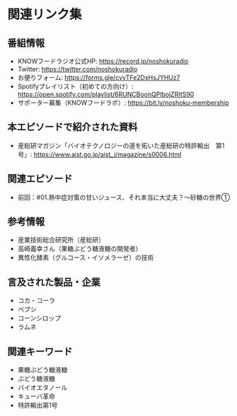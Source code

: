 # 関連リンク集

## 番組情報
- KNOWフードラジオ公式HP: https://record.jp/noshokuradio
- Twitter: https://twitter.com/noshokuradio
- お便りフォーム: https://forms.gle/cvvTFe2DxHsJYHUz7
- Spotifyプレイリスト（初めての方向け）: https://open.spotify.com/playlist/6RUNCBoonQPlbojZRItS90
- サポーター募集（KNOWフードラボ）: https://bit.ly/noshoku-membership

## 本エピソードで紹介された資料
- 産総研マガジン「バイオテクノロジーの道を拓いた産総研の特許輸出　第1号」: https://www.aist.go.jp/aist_j/magazine/s0006.html

## 関連エピソード
- 前回：#01.熱中症対策の甘いジュース、それ本当に大丈夫？〜砂糖の世界①

## 参考情報
- 産業技術総合研究所（産総研）
- 高崎義幸さん（果糖ぶどう糖液糖の開発者）
- 異性化酵素（グルコース・イソメラーゼ）の技術

## 言及された製品・企業
- コカ・コーラ
- ペプシ
- コーンシロップ
- ラムネ

## 関連キーワード
- 果糖ぶどう糖液糖
- ぶどう糖液糖
- バイオエタノール
- キューバ革命
- 特許輸出第1号

